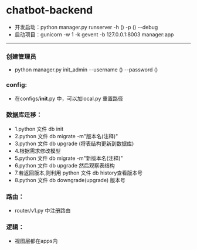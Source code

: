 # chatbot-backend

- 开发启动：python manager.py runserver -h ()  -p () --debug
- 启动项目：gunicorn -w 1 -k gevent -b 127.0.0.1:8003 manager:app
---

### 创建管理员
- python manager.py init_admin --username () --password ()

### config:
- 在configs/__init__.py 中，可以加local.py 重置路径

### 数据库迁移：
- 1.python 文件 db init
- 2.python 文件 db migrate -m"版本名(注释)"
- 3.python 文件 db upgrade (将表结构更新到数据库)
- 4.根据需求修改模型
- 5.python 文件 db migrate -m"新版本名(注释)"
- 6.python 文件 db upgrade 然后观察表结构
- 7.若返回版本,则利用 python 文件 db history查看版本号
- 8.python 文件 db downgrade(upgrade) 版本号

### 路由：
- router/v1.py 中注册路由

### 逻辑：
- 视图层都在apps内
